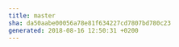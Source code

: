 ```yaml
---
title: master
sha: da50aabe00056a78e81f634227cd7807bd780c23
generated: 2018-08-16 12:50:31 +0200
---
```

